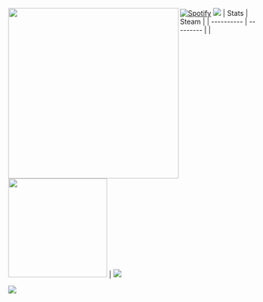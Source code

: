 <a href="https://count.getloli.com"><img align="left" src="https://count.getloli.com/get/@WildWestWorld?theme=rule34" width=345></a>
[![Spotify](https://novatorem.vercel.app/api/spotify)](https://open.spotify.com/user/hmo8ubn8do5rudqpeb6ie1794 )
<img src = "https://capsule-render.vercel.app/api?type=waving&height=250&text=Goodday!&fontAlign=80&fontAlignY=40&color=gradient">
| Stats | Steam |
| ---------- | --------- |
|<img style="height: 200px" src="https://bad-apple-github-readme.vercel.app/api?show_bg=1&username=WildWestWorld"></a> | <a href="https://github.com/CasterWx"><img style="height200px" src="https://steam-stat.vercel.app/api?profileName=76561199134724181"></a>


[![](https://activity-graph.herokuapp.com/graph?username=WildWestWorld&theme=dracula)](https://github.com/ashutosh00710/github-readme-activity-graph)



